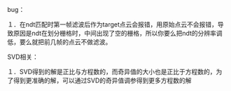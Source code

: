 bug：

１．在ndt匹配时第一帧滤波后作为target点云会报错，用原始点云不会报错，导致原因是ndt在划分栅格时，中间出现了空的栅格，所以你要么把ndt的分辨率调低，要么就把前几帧的点云不做滤波。







SVD相关：

１．SVD得到的解是正比与方程数的，而奇异值的大小也是正比于方程数的，为了得到更准确的解，可以通过SVD的奇异值调参得到更多方程数的解